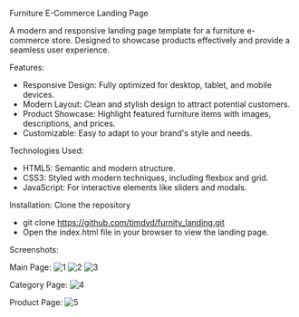 Furniture E-Commerce Landing Page

A modern and responsive landing page template for a furniture e-commerce store. 
Designed to showcase products effectively and provide a seamless user experience.

Features:
 - Responsive Design: Fully optimized for desktop, tablet, and mobile devices.
 - Modern Layout: Clean and stylish design to attract potential customers.
 - Product Showcase: Highlight featured furniture items with images, descriptions, and prices.
 - Customizable: Easy to adapt to your brand's style and needs.

Technologies Used:
 - HTML5: Semantic and modern structure.
 - CSS3: Styled with modern techniques, including flexbox and grid.
 - JavaScript: For interactive elements like sliders and modals.

Installation:
Clone the repository
 - git clone https://github.com/timdvd/furnity_landing.git 
 - Open the index.html file in your browser to view the landing page.
   
Screenshots:

Main Page:
![1](https://github.com/user-attachments/assets/ba6a8b77-cf63-415c-9a68-95c8302534f0)
![2](https://github.com/user-attachments/assets/a9926374-6da9-4934-a589-cd8de56467f4)
![3](https://github.com/user-attachments/assets/3a9b8d58-ecc5-400b-8843-01586ba7d5d6)

Category Page:
![4](https://github.com/user-attachments/assets/3b28ac3f-77a7-43c3-a793-d082058cfdf7)

Product Page:
![5](https://github.com/user-attachments/assets/7b0595c5-247d-4d5e-b251-8f861f95b8d3)
